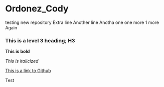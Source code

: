 # Ordonez_Cody
testing new repository
Extra line
Another line
Anotha one
one more
1 more
Again


### This is a level 3 heading; H3

**This is bold**

*This is italicized*

[This is a link to Github](https://github.com/sscottgraham/330c)

Test
